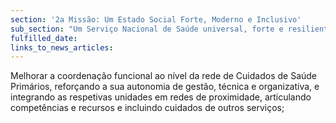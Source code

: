 ```yaml
---
section: '2a Missão: Um Estado Social Forte, Moderno e Inclusivo'
sub_section: "Um Serviço Nacional de Saúde universal, forte e resiliente"
fulfilled_date:
links_to_news_articles:
---
```


Melhorar a coordenação funcional ao nível da rede de Cuidados de Saúde Primários, reforçando a sua autonomia de gestão, técnica e organizativa, e integrando as respetivas unidades em redes de proximidade, articulando competências e recursos e incluindo cuidados de outros serviços;